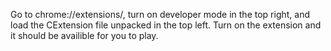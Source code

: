 Go to chrome://extensions/, turn on developer mode in the top right, and load the CExtension file unpacked in the top left. 
Turn on the extension and it should be availible for you to play.



